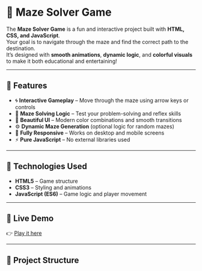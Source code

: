 # 🧩 Maze Solver Game

The **Maze Solver Game** is a fun and interactive project built with **HTML, CSS, and JavaScript**.  
Your goal is to navigate through the maze and find the correct path to the destination.  
It’s designed with **smooth animations**, **dynamic logic**, and **colorful visuals** to make it both educational and entertaining!

---

## 🌟 Features

- 🌀 **Interactive Gameplay** – Move through the maze using arrow keys or controls  
- 🧠 **Maze Solving Logic** – Test your problem-solving and reflex skills  
- 🎨 **Beautiful UI** – Modern color combinations and smooth transitions  
- ⚙️ **Dynamic Maze Generation** (optional logic for random mazes)  
- 📱 **Fully Responsive** – Works on desktop and mobile screens  
- ⚡ **Pure JavaScript** – No external libraries used  

---

## 🧠 Technologies Used

- **HTML5** – Game structure  
- **CSS3** – Styling and animations  
- **JavaScript (ES6)** – Game logic and player movement  

---

## 🚀 Live Demo

👉 [Play it here](https://ahanafabid01.github.io/Maze-Solver-Game/)

---

## 📂 Project Structure

